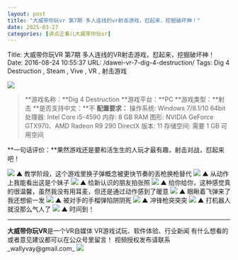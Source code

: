 ```yaml
---
layout: post
title: "大威带你玩vr 第7期 多人连线的vr射击游戏，怼起来，挖掘破坏神！"
date: 2025-03-27
categories: [讲点正事儿大威带你玩vr]
---
```


Title: 大威带你玩VR 第7期 多人连线的VR射击游戏，怼起来，挖掘破坏神！
Date: 2016-08-24 10:55:37
URL: /dawei-vr-7-dig-4-destruction/
Tags: Dig 4 Destruction , Steam , Vive , VR , 射击游戏

![](http://img.weimao.me/2019-05-21-024115.png)


> **游戏名称：**Dig 4 Destruction **游戏平台：**PC **游戏类型：**射击 **是否支持中文：**不 **配置要求：** 操作系统: Windows 7/8.1/10 64bit 处理器: Intel Core i5-4590 内存: 8 GB RAM 图形: NVIDIA GeForce GTX970、AMD Radeon R9 290 DirectX 版本: 11 存储空间: 需要 1 GB 可用空间

**一句话评价：**果然游戏还是要和活生生的人玩才最有趣，射击对战，怼起来吧！ 

![](http://img.weimao.me/2019-05-21-024251.gif) ▲ 教学阶段，这个游戏里换子弹概念被更快节奏的丢枪换枪替代 ![](http://img.weimao.me/2019-05-21-024306.gif) ▲ 从动作上我能看出这是个妹子 ![](http://img.weimao.me/2019-05-21-024324.gif) ▲ 给新认识的朋友拍张照 ![](http://img.weimao.me/2019-05-21-024351.gif) ▲ 给你给你，这种感觉真的很温馨，虽然我没有用耳麦，但还是通过动作感到了暖意 ![](http://img.weimao.me/2019-05-21-024415.gif) ▲ 眼瞅着飞弹来了我还想偷一发 ![](http://img.weimao.me/2019-05-21-024440.gif) ▲ 被对手的手榴弹陷阱阴死 ![](http://img.weimao.me/2019-05-21-024459.gif) ▲ 冲锋枪突突突 ![](http://img.weimao.me/2019-05-21-024520.gif) ▲ 打机器人就没那么气人了 ![](http://img.weimao.me/2019-05-21-024539.gif) ▲ 时间到！

* * *

**大威带你玩VR**是一个VR自媒体 VR游戏试玩、软件体验、行业新闻 有什么想看的或者意见建议都可以在公众号里留言！ 视频授权发布请联系_wallyvay@gmail.com_ ![](http://img.weimao.me/2019-05-21-024542.png)